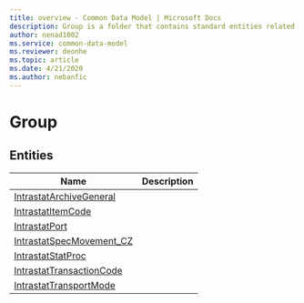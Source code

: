 ```yaml
---
title: overview - Common Data Model | Microsoft Docs
description: Group is a folder that contains standard entities related to the Common Data Model.
author: nenad1002
ms.service: common-data-model
ms.reviewer: deonhe
ms.topic: article
ms.date: 4/21/2020
ms.author: nebanfic
---
```


# Group


## Entities

|Name|Description|
|---|---|
|[IntrastatArchiveGeneral](IntrastatArchiveGeneral.md)||
|[IntrastatItemCode](IntrastatItemCode.md)||
|[IntrastatPort](IntrastatPort.md)||
|[IntrastatSpecMovement_CZ](IntrastatSpecMovement_CZ.md)||
|[IntrastatStatProc](IntrastatStatProc.md)||
|[IntrastatTransactionCode](IntrastatTransactionCode.md)||
|[IntrastatTransportMode](IntrastatTransportMode.md)||
